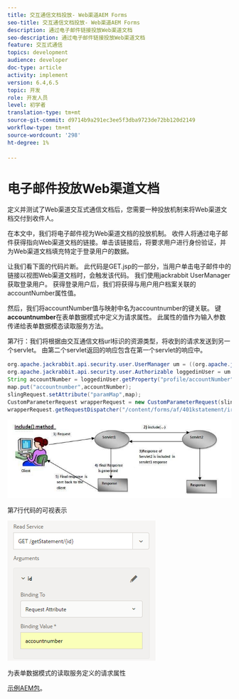 ```yaml
---
title: 交互通信文档投放- Web渠道AEM Forms
seo-title: 交互通信文档投放- Web渠道AEM Forms
description: 通过电子邮件链接投放Web渠道文档
seo-description: 通过电子邮件链接投放Web渠道文档
feature: 交互式通信
topics: development
audience: developer
doc-type: article
activity: implement
version: 6.4,6.5
topic: 开发
role: 开发人员
level: 初学者
translation-type: tm+mt
source-git-commit: d9714b9a291ec3ee5f3dba9723de72bb120d2149
workflow-type: tm+mt
source-wordcount: '298'
ht-degree: 1%

---
```



# 电子邮件投放Web渠道文档

定义并测试了Web渠道交互式通信文档后，您需要一种投放机制来将Web渠道文档交付到收件人。

在本文中，我们将电子邮件视为Web渠道文档的投放机制。 收件人将通过电子邮件获得指向Web渠道文档的链接。单击该链接后，将要求用户进行身份验证，并为Web渠道文档填充特定于登录用户的数据。

让我们看下面的代码片断。 此代码是GET.jsp的一部分，当用户单击电子邮件中的链接以视图Web渠道文档时，会触发该代码。 我们使用jackrabbit UserManager获取登录用户。 获得登录用户后，我们将获得与用户用户档案关联的accountNumber属性值。

然后，我们将accountNumber值与映射中名为accountnumber的键关联。 键&#x200B;**accountnumber**&#x200B;在表单数据模式中定义为请求属性。 此属性的值作为输入参数传递给表单数据模态读取服务方法。

第7行：我们将根据由交互通信文档url标识的资源类型，将收到的请求发送到另一个servlet。 由第二个servlet返回的响应包含在第一个servlet的响应中。

```java
org.apache.jackrabbit.api.security.user.UserManager um = ((org.apache.jackrabbit.api.JackrabbitSession) session).getUserManager();
org.apache.jackrabbit.api.security.user.Authorizable loggedinUser = um.getAuthorizable(session.getUserID());
String accountNumber = loggedinUser.getProperty("profile/accountNumber")[0].getString();
map.put("accountnumber",accountNumber);
slingRequest.setAttribute("paramMap",map);
CustomParameterRequest wrapperRequest = new CustomParameterRequest(slingRequest,"GET");
wrapperRequest.getRequestDispatcher("/content/forms/af/401kstatement/irastatement/channels/web.html").include(wrapperRequest, response);
```

![includemethod](assets/includemethod.jpg)

第7行代码的可视表示

![请求参数](assets/requestparameter.png)

为表单数据模式的读取服务定义的请求属性


[示例AEM包](assets/webchanneldelivery.zip)。
